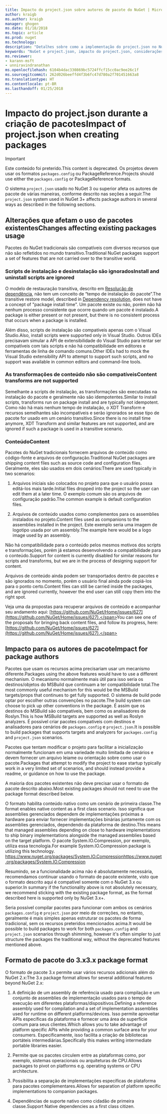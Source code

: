 ```yaml
---
title: Impacto do project.json sobre autores de pacote do NuGet | Microsoft Docs
author: kraigb
ms.author: kraigb
manager: ghogen
ms.date: 01/18/2018
ms.topic: article
ms.prod: nuget
ms.technology: 
description: "Detalhes sobre como a implementação do project.json no NuGet 3.x afeta autores de pacote, como recursos incompatíveis, conteúdo e formato do pacote."
keywords: "NuGet e project.json, impacto do project.json, considerações de criação de pacotes, recursos do project.json"
ms.reviewer:
- karann-msft
- unniravindranathan
ms.openlocfilehash: 6104b4dac330869bc5724ffcf15cc0ac9ee26c1f
ms.sourcegitcommit: 262d026beeffd4f3b6fc47d780a2f701451663a8
ms.translationtype: HT
ms.contentlocale: pt-BR
ms.lasthandoff: 01/25/2018
---
```

# <a name="impact-of-projectjson-when-creating-packages"></a><span data-ttu-id="97599-104">Impacto do project.json durante a criação de pacotes</span><span class="sxs-lookup"><span data-stu-id="97599-104">Impact of project.json when creating packages</span></span>

> [!Important]
> <span data-ttu-id="97599-105">Este conteúdo foi preterido.</span><span class="sxs-lookup"><span data-stu-id="97599-105">This content is deprecated.</span></span> <span data-ttu-id="97599-106">Os projetos devem usar os formatos `packages.config` ou PackageReference.</span><span class="sxs-lookup"><span data-stu-id="97599-106">Projects should use either the `packages.config` or PackageReference formats.</span></span>

<span data-ttu-id="97599-107">O sistema `project.json` usado no NuGet 3 ou superior afeta os autores de pacote de várias maneiras, conforme descrito nas seções a seguir.</span><span class="sxs-lookup"><span data-stu-id="97599-107">The `project.json` system used in NuGet 3+ affects package authors in several ways as described in the following sections.</span></span>

## <a name="changes-affecting-existing-packages-usage"></a><span data-ttu-id="97599-108">Alterações que afetam o uso de pacotes existentes</span><span class="sxs-lookup"><span data-stu-id="97599-108">Changes affecting existing packages usage</span></span>

<span data-ttu-id="97599-109">Pacotes do NuGet tradicionais são compatíveis com diversos recursos que não são refletidos no mundo transitivo.</span><span class="sxs-lookup"><span data-stu-id="97599-109">Traditional NuGet packages support a set of features that are not carried over to the transitive world.</span></span>

### <a name="install-and-uninstall-scripts-are-ignored"></a><span data-ttu-id="97599-110">Scripts de instalação e desinstalação são ignorados</span><span class="sxs-lookup"><span data-stu-id="97599-110">Install and uninstall scripts are ignored</span></span>

<span data-ttu-id="97599-111">O modelo de restauração transitiva, descrito em [Resolução de dependência](../consume-packages/dependency-resolution.md#dependency-resolution-with-packagereference), não tem um conceito de “tempo de instalação do pacote”.</span><span class="sxs-lookup"><span data-stu-id="97599-111">The transitive restore model, described in [Dependency resolution](../consume-packages/dependency-resolution.md#dependency-resolution-with-packagereference), does not have a concept of "package install time".</span></span> <span data-ttu-id="97599-112">Um pacote existe ou não, porém não há nenhum processo consistente que ocorre quando um pacote é instalado.</span><span class="sxs-lookup"><span data-stu-id="97599-112">A package is either present or not present, but there is no consistent process that occurs when a package is installed.</span></span>

<span data-ttu-id="97599-113">Além disso, scripts de instalação são compatíveis apenas com o Visual Studio.</span><span class="sxs-lookup"><span data-stu-id="97599-113">Also, install scripts were supported only in Visual Studio.</span></span> <span data-ttu-id="97599-114">Outros IDEs precisavam simular a API de extensibilidade do Visual Studio para tentar ser compatíveis com tais scripts e não há compatibilidade em editores e ferramentas de linha de comando comuns.</span><span class="sxs-lookup"><span data-stu-id="97599-114">Other IDEs had to mock the Visual Studio extensibility API to attempt to support such scripts, and no support was available in common editors and command-line tools.</span></span>

### <a name="content-transforms-are-not-supported"></a><span data-ttu-id="97599-115">As transformações de conteúdo não são compatíveis</span><span class="sxs-lookup"><span data-stu-id="97599-115">Content transforms are not supported</span></span>

<span data-ttu-id="97599-116">Semelhante a scripts de instalação, as transformações são executadas na instalação do pacote e geralmente não são idempotentes.</span><span class="sxs-lookup"><span data-stu-id="97599-116">Similar to install scripts, transforms run on package install and are typically not idempotent.</span></span> <span data-ttu-id="97599-117">Como não há mais nenhum tempo de instalação, o XDT Transform e recursos semelhantes são incompatíveis e serão ignorados se esse tipo de pacote for usado em um cenário transitivo.</span><span class="sxs-lookup"><span data-stu-id="97599-117">Since there is no install time anymore, XDT Transform and similar features are not supported, and are ignored if such a package is used in a transitive scenario.</span></span>

### <a name="content"></a><span data-ttu-id="97599-118">Conteúdo</span><span class="sxs-lookup"><span data-stu-id="97599-118">Content</span></span>

<span data-ttu-id="97599-119">Pacotes do NuGet tradicionais fornecem arquivos de conteúdo como código-fonte e arquivos de configuração.</span><span class="sxs-lookup"><span data-stu-id="97599-119">Traditional NuGet packages are shipping content files such as source code and configuration files.</span></span> <span data-ttu-id="97599-120">Geralmente, eles são usados em dois cenários:</span><span class="sxs-lookup"><span data-stu-id="97599-120">There are used typically in two scenarios:</span></span>

1. <span data-ttu-id="97599-121">Arquivos iniciais são colocados no projeto para que o usuário possa editá-los mais tarde.</span><span class="sxs-lookup"><span data-stu-id="97599-121">Initial files dropped into the project so the user can edit them at a later time.</span></span> <span data-ttu-id="97599-122">O exemplo comum são os arquivos de configuração padrão.</span><span class="sxs-lookup"><span data-stu-id="97599-122">The common example is default configuration files.</span></span>

1. <span data-ttu-id="97599-123">Arquivos de conteúdo usados como complementos para os assemblies instalados no projeto.</span><span class="sxs-lookup"><span data-stu-id="97599-123">Content files used as companions to the assemblies installed in the project.</span></span> <span data-ttu-id="97599-124">Este exemplo seria uma imagem de logotipo usada por um assembly.</span><span class="sxs-lookup"><span data-stu-id="97599-124">The example here would be a logo image used by an assembly.</span></span>

<span data-ttu-id="97599-125">Não há compatibilidade para o conteúdo pelos mesmos motivos dos scripts e transformações, porém já estamos desenvolvendo a compatibilidade para o conteúdo.</span><span class="sxs-lookup"><span data-stu-id="97599-125">Support for content is currently disabled for similar reasons for scripts and transforms, but we are in the process of designing support for content.</span></span>

<span data-ttu-id="97599-126">Arquivos de conteúdo ainda podem ser transportados dentro de pacotes e são ignorados no momento, porém o usuário final ainda pode copiá-los para o ponto certo.</span><span class="sxs-lookup"><span data-stu-id="97599-126">Content files can still be carried inside the packages, and are ignored currently, however the end user can still copy them into the right spot.</span></span>

<span data-ttu-id="97599-127">Veja uma da propostas para recuperar arquivos de conteúdo e acompanhar seu andamento aqui: [https://github.com/NuGet/Home/issues/627](https://github.com/NuGet/Home/issues/627).</span><span class="sxs-lookup"><span data-stu-id="97599-127">You can see one of the proposals for bringing back content files, and follow its progress, here: [https://github.com/NuGet/Home/issues/627](https://github.com/NuGet/Home/issues/627).</span></span>

## <a name="impact-for-package-authors"></a><span data-ttu-id="97599-128">Impacto para os autores de pacote</span><span class="sxs-lookup"><span data-stu-id="97599-128">Impact for package authors</span></span>

<span data-ttu-id="97599-129">Pacotes que usam os recursos acima precisariam usar um mecanismo diferente.</span><span class="sxs-lookup"><span data-stu-id="97599-129">Packages using the above features would have to use a different mechanism.</span></span> <span data-ttu-id="97599-130">O mecanismo normalmente mais útil para isso seria os destinos/objetos do MSBuild que continuam a ter compatibilidade total.</span><span class="sxs-lookup"><span data-stu-id="97599-130">The most commonly useful mechanism for this would be the MSBuild targets/props that continues to get fully supported.</span></span> <span data-ttu-id="97599-131">O sistema de build pode optar por escolher outras convenções no pacote.</span><span class="sxs-lookup"><span data-stu-id="97599-131">The build system can choose to pick up other conventions in the package.</span></span> <span data-ttu-id="97599-132">É assim que os destinos do MSBuild são compatíveis, bem como os analisadores de Roslyn.</span><span class="sxs-lookup"><span data-stu-id="97599-132">This is how MSBuild targets are supported as well as Roslyn analyzers.</span></span> <span data-ttu-id="97599-133">É possível criar pacotes compatíveis com destinos e analisadores para cenários de `packages.config` e `project.json`.</span><span class="sxs-lookup"><span data-stu-id="97599-133">It is possible to build packages that supports targets and analyzers for `packages.config` and `project.json` scenarios.</span></span>

<span data-ttu-id="97599-134">Pacotes que tentam modificar o projeto para facilitar a inicialização normalmente funcionam em uma variedade muito limitada de cenários e devem fornecer um arquivo leiame ou orientação sobre como usar o pacote.</span><span class="sxs-lookup"><span data-stu-id="97599-134">Packages that attempt to modify the project to ease startup typically work in a very limited set of scenarios, and should instead provide a readme, or guidance on how to use the package.</span></span>

<span data-ttu-id="97599-135">A maioria dos pacotes existentes não deve precisar usar o formato de pacote descrito abaixo.</span><span class="sxs-lookup"><span data-stu-id="97599-135">Most existing packages should not need to use the package format described below.</span></span>

<span data-ttu-id="97599-136">O formato habilita conteúdo nativo como um cenário de primeira classe.</span><span class="sxs-lookup"><span data-stu-id="97599-136">The format enables native content as a first class scenario.</span></span> <span data-ttu-id="97599-137">Isso significa que assemblies gerenciados dependem de implementações próximas a hardware para enviar fornecer implementações binárias juntamente com os assemblies gerenciados, dependendo da plataforma de destino.</span><span class="sxs-lookup"><span data-stu-id="97599-137">This means that managed assemblies depending on close to hardware implementations to ship binary implementations alongside the managed assemblies based on the target platform.</span></span> <span data-ttu-id="97599-138">O pacote System.IO.Compression, por exemplo, utiliza essa tecnologia.</span><span class="sxs-lookup"><span data-stu-id="97599-138">For example System.IO.Compression package is utilizing this technology.</span></span> [<span data-ttu-id="97599-139">https://www.nuget.org/packages/System.IO.Compression</span><span class="sxs-lookup"><span data-stu-id="97599-139">https://www.nuget.org/packages/System.IO.Compression</span></span>](https://www.nuget.org/packages/System.IO.Compression)

<span data-ttu-id="97599-140">Resumindo, se a funcionalidade acima não é absolutamente necessária, recomendamos continuar usando o formato de pacote existente, visto que o formato descrito aqui é compatível somente com o NuGet 3.x ou superior.</span><span class="sxs-lookup"><span data-stu-id="97599-140">In summary if the functionality above is not absolutely necessary, we recommend sticking with the existing package format, as the format described here is supported only by NuGet 3.x+.</span></span>

<span data-ttu-id="97599-141">Seria possível compilar pacotes para funcionar com ambos os cenários `packages.config` e `project.json` por meio de correções, no entanto, geralmente é mais simples apenas estruturar os pacotes de forma tradicional, sem os recursos preteridos mencionados acima.</span><span class="sxs-lookup"><span data-stu-id="97599-141">It would be possible to build packages to work for both `packages.config` and `project.json` scenarios through shimming, however it's often simpler to just structure the packages the traditional way, without the deprecated features mentioned above.</span></span>

## <a name="3x-package-format"></a><span data-ttu-id="97599-142">Formato de pacote do 3.x</span><span class="sxs-lookup"><span data-stu-id="97599-142">3.x package format</span></span>

<span data-ttu-id="97599-143">O formato de pacote 3.x permite usar vários recursos adicionais além do NuGet 2.x:</span><span class="sxs-lookup"><span data-stu-id="97599-143">The 3.x package format allows for several additional features beyond NuGet 2.x:</span></span>

1. <span data-ttu-id="97599-144">A definição de um assembly de referência usado para compilação e um conjunto de assemblies de implementação usados para o tempo de execução em diferentes plataformas/dispositivos.</span><span class="sxs-lookup"><span data-stu-id="97599-144">Defining a reference assembly used for compilation and a set of implementation assemblies used for runtime on different platforms/devices.</span></span> <span data-ttu-id="97599-145">Isso permite aproveitar APIs específicas da plataforma e fornecer uma área de superfície comum para seus clientes.</span><span class="sxs-lookup"><span data-stu-id="97599-145">Which allows you to take advantage of platform specific APIs while providing a common surface area for your consumers.</span></span> <span data-ttu-id="97599-146">Especificamente, isso facilita a criação de bibliotecas portáteis intermediárias.</span><span class="sxs-lookup"><span data-stu-id="97599-146">Specifically this makes writing intermediate portable libraries easier.</span></span>

1. <span data-ttu-id="97599-147">Permite que os pacotes circulem entre as plataformas como, por exemplo, sistemas operacionais ou arquiteturas de CPU.</span><span class="sxs-lookup"><span data-stu-id="97599-147">Allows packages to pivot on platforms e.g. operating systems or CPU architecture.</span></span>

1. <span data-ttu-id="97599-148">Possibilita a separação de implementações específicas de plataforma para pacotes complementares.</span><span class="sxs-lookup"><span data-stu-id="97599-148">Allows for separation of platform specific implementations to companion packages.</span></span>

1. <span data-ttu-id="97599-149">Dependências de suporte nativo como cidadão de primeira classe.</span><span class="sxs-lookup"><span data-stu-id="97599-149">Support Native dependencies as a first class citizen.</span></span>